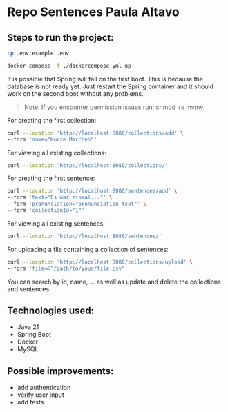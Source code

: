 # Repo Sentences Paula Altavo

## Steps to run the project:

```bash
cp .env.example .env
```

```bash
docker-compose -f ./dockercompose.yml up 
```
It is possible that Spring will fail on the first boot. This is because the database is not ready yet. Just restart the Spring container and it should work on the second boot without any problems.

> Note: If you encounter permission issues run: chmod +x mvnw

For creating the first collection:
```bash
curl --location 'http://localhost:8080/collections/add' \
--form 'name="Kurze Märchen"'
```

For viewing all existing collections:
```bash
curl --location 'http://localhost:8080/collections/'
```

For creating the first sentence:
```bash
curl --location 'http://localhost:8080/sentences/add' \
--form 'text="Es war einmal..."' \
--form 'pronunciation="pronunciation text"' \
--form 'collectionId="1"'
```

For viewing all existing sentences:
```bash
curl --location 'http://localhost:8080/sentences/'
```

For uploading a file containing a collection of sentences:
```bash
curl --location 'http://localhost:8080/collections/upload' \
--form 'file=@"/path/to/your/file.csv"'
```

You can search by id, name, ... as well as update and delete the collections and sentences.

## Technologies used:

- Java 21
- Spring Boot
- Docker
- MySQL

## Possible improvements:

- add authentication
- verify user input
- add tests